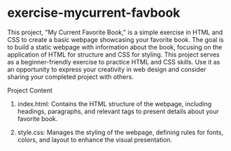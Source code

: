 # exercise-mycurrent-favbook


This project, "My Current Favorite Book," is a simple exercise in HTML and CSS to create a basic webpage showcasing your favorite book. The goal is to build a static webpage with information about the book, focusing on the application of HTML for structure and CSS for styling. This project serves as a beginner-friendly exercise to practice HTML and CSS skills. Use it as an opportunity to express your creativity in web design and consider sharing your completed project with others.

Project Content
1. index.html: Contains the HTML structure of the webpage, including headings, paragraphs, and relevant tags to present details about your favorite book.

2. style.css: Manages the styling of the webpage, defining rules for fonts, colors, and layout to enhance the visual presentation.
